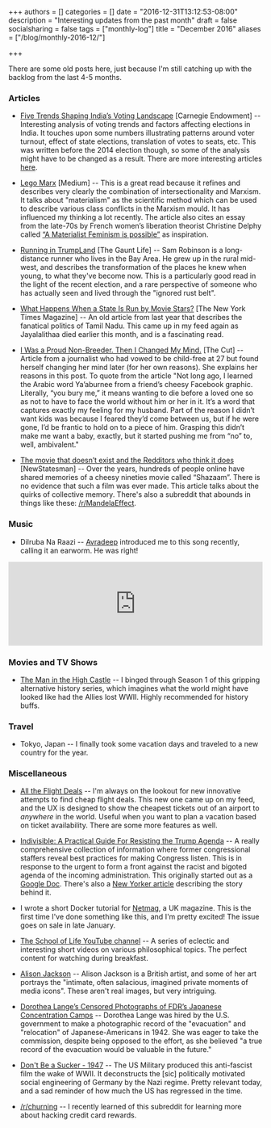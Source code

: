 +++
authors = []
categories = []
date = "2016-12-31T13:12:53-08:00"
description = "Interesting updates from the past month"
draft = false
socialsharing = false
tags = ["monthly-log"]
title = "December 2016"
aliases = ["/blog/monthly-2016-12/"]

+++

There are some old posts here, just because I'm still catching up with the backlog
from the last 4-5 months.

### Articles

- [Five Trends Shaping India’s Voting Landscape](http://carnegieendowment.org/2013/09/10/five-trends-shaping-india-s-voting-landscape-pub-52870) [Carnegie Endowment] -- Interesting analysis of voting trends and factors affecting elections in India. It touches upon some numbers illustrating patterns around voter turnout, effect of state elections, translation of votes to seats, etc. This was written before the 2014 election though, so some of the analysis might have to be changed as a result. There are more interesting articles [here](http://carnegieendowment.org/specialprojects/IndiaDecides2014/).

- [Lego Marx](https://medium.com/@BigMeanInternet/lego-marx-de65004b8678#.ex51oew2g) [Medium] -- This is a great read because it refines and describes very clearly the combination of intersectionality and Marxism. It talks about "materialism" as the scientific method which can be used to describe various class conflicts in the Marxism mould. It has influenced my thinking a lot recently. The article also cites an essay from the late-70s by French women’s liberation theorist Christine Delphy called [“A Materialist Feminism is possible”](http://www.feministes-radicales.org/wp-content/uploads/2010/11/christine-delphy-a-materialist-feminism-is-possible.pdf) as inspiration.

- [Running in TrumpLand](http://thegauntlife.blogspot.com/2016/12/running-in-trumpland.html) [The Gaunt Life] -- Sam Robinson is a long-distance runner who lives in the Bay Area. He grew up in the rural mid-west, and describes the transformation of the places he knew when young, to what they've become now. This is a particularly good read in the light of the recent election, and a rare perspective of someone who has actually seen and lived through the "ignored rust belt".


- [What Happens When a State Is Run by Movie Stars?](http://www.nytimes.com/2015/07/05/magazine/what-happens-when-a-state-is-run-by-movie-stars.html) [The New York Times Magazine] -- An old article from last year that describes the fanatical politics of Tamil Nadu. This came up in my feed again as Jayalalithaa died earlier this month, and is a fascinating read.

- [I Was a Proud Non-Breeder. Then I Changed My Mind.](http://nymag.com/thecut/2015/05/i-was-a-proud-non-breeder-i-changed-my-mind.html) [The Cut] -- Article from a journalist who had vowed to be child-free at 27 but found herself changing her mind later (for her own reasons). She explains her reasons in this post. To quote from the article "Not long ago, I learned the Arabic word Ya’aburnee from a friend’s cheesy Facebook graphic. Literally, “you bury me,” it means wanting to die before a loved one so as not to have to face the world without him or her in it. It’s a word that captures exactly my feeling for my husband. Part of the reason I didn’t want kids was because I feared they’d come between us, but if he were gone, I’d be frantic to hold on to a piece of him. Grasping this didn’t make me want a baby, exactly, but it started pushing me from “no” to, well, ambivalent."

- [The movie that doesn’t exist and the Redditors who think it does](http://www.newstatesman.com/science-tech/internet/2016/12/movie-doesn-t-exist-and-redditors-who-think-it-does) [NewStatesman] -- Over the years, hundreds of people online have shared memories of a cheesy nineties movie called “Shazaam”. There is no evidence that such a film was ever made. This article talks about the quirks of collective memory. There's also a subreddit that abounds in things like these: [/r/MandelaEffect](https://www.reddit.com/r/MandelaEffect/).

### Music

- Dilruba Na Raazi -- [Avradeep](https://www.facebook.com/avradeep.bhowmik/) introduced me to this song recently, calling it an earworm. He was right!

<iframe width="100%" height="166" scrolling="no" frameborder="no" src="https://w.soundcloud.com/player/?url=https%3A//api.soundcloud.com/tracks/279982238&amp;color=ff5500&amp;auto_play=false&amp;hide_related=false&amp;show_comments=true&amp;show_user=true&amp;show_reposts=false"></iframe>

### Movies and TV Shows

- [The Man in the High Castle](http://www.imdb.com/title/tt1740299/) -- I binged through Season 1 of this gripping alternative history series, which imagines what the world might have looked like had the Allies lost WWII. Highly recommended for history buffs.

### Travel

- Tokyo, Japan -- I finally took some vacation days and traveled to a new country for the year.

### Miscellaneous

- [All the Flight Deals](https://alltheflightdeals.com) -- I'm always on the lookout for new innovative attempts to find cheap flight deals. This new one came up on my feed, and the UX is designed to show the cheapest tickets out of an airport to *anywhere* in the world. Useful when you want to plan a vacation based on ticket availability. There are some more features as well.

- [Indivisible: A Practical Guide For Resisting the Trump Agenda](https://www.indivisibleguide.com/) -- A really comprehensive collection of information where former congressional staffers reveal best practices for making Congress listen. This is in response to the urgent to form a front against the racist and bigoted agenda of the incoming administration. This originally started out as a [Google Doc](https://docs.google.com/document/d/1DzOz3Y6D8g_MNXHNMJYAz1b41_cn535aU5UsN7Lj8X8/mobilebasic). There's also a [New Yorker article](http://www.newyorker.com/news/news-desk/the-crowd-sourced-guide-to-fighting-trumps-agenda) describing the story behind it.

- I wrote a short Docker tutorial for [Netmag](http://www.creativebloq.com/net-magazine), a UK magazine. This is the first time I've done something like this, and I'm pretty excited! The issue goes on sale in late January.

- [The School of Life YouTube channel](https://www.youtube.com/user/schooloflifechannel/videos) -- A series of eclectic and interesting short videos on various philosophical topics. The perfect content for watching during breakfast.

- [Alison Jackson](http://www.alison-jackson.co.uk/) -- Alison Jackson is a British artist, and some of her art portrays the "intimate, often salacious, imagined private moments of media icons". These aren't real images, but very intriguing.

- [Dorothea Lange’s Censored Photographs of FDR’s Japanese Concentration Camps](https://anchoreditions.com/blog/dorothea-lange-censored-photographs) -- Dorothea Lange was hired by the U.S. government to make a photographic record of the "evacuation" and "relocation" of Japanese-Americans in 1942. She was eager to take the commission, despite being opposed to the effort, as she believed "a true record of the evacuation would be valuable in the future."



- [Don't Be a Sucker - 1947](https://www.youtube.com/watch?v=23X14HS4gLk) --  The US Military produced this anti-fascist film the wake of WWII. It deconstructs the [sic] politically motivated social engineering of Germany by the Nazi regime. Pretty relevant today, and a sad reminder of how much the US has regressed in the time.

- [/r/churning](https://www.reddit.com/r/churning/) -- I recently learned of this subreddit for learning more about hacking credit card rewards.

